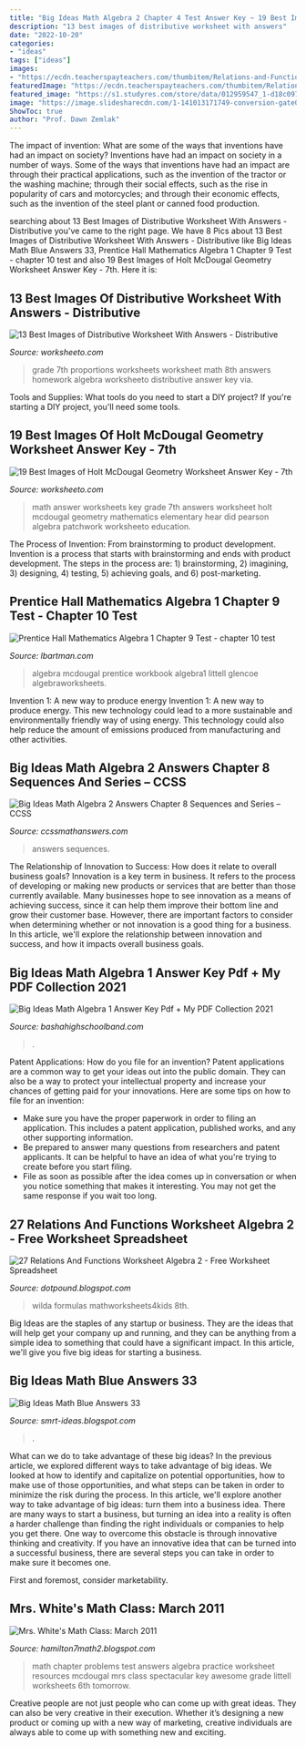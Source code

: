 ```yaml
---
title: "Big Ideas Math Algebra 2 Chapter 4 Test Answer Key ~ 19 Best Images Of Holt Mcdougal Geometry Worksheet Answer Key"
description: "13 best images of distributive worksheet with answers"
date: "2022-10-20"
categories:
- "ideas"
tags: ["ideas"]
images:
- "https://ecdn.teacherspayteachers.com/thumbitem/Relations-and-Functions-Worksheet-1453431923/original-89546-1.jpg"
featuredImage: "https://ecdn.teacherspayteachers.com/thumbitem/Relations-and-Functions-Worksheet-1453431923/original-89546-1.jpg"
featured_image: "https://s1.studyres.com/store/data/012959547_1-d18c097a2626d7eb07027dec2f8686dc.png"
image: "https://image.slidesharecdn.com/1-141013171749-conversion-gate02/95/15-puzzle-time-1-638.jpg?cb=1413220691"
ShowToc: true
author: "Prof. Dawn Zemlak"
---
```



The impact of invention: What are some of the ways that inventions have had an impact on society?
Inventions have had an impact on society in a number of ways. Some of the ways that inventions have had an impact are through their practical applications, such as the invention of the tractor or the washing machine; through their social effects, such as the rise in popularity of cars and motorcycles; and through their economic effects, such as the invention of the steel plant or canned food production.

	

		
searching about 13 Best Images of Distributive Worksheet With Answers - Distributive you've came to the right page. We have 8 Pics about 13 Best Images of Distributive Worksheet With Answers - Distributive like Big Ideas Math Blue Answers 33, Prentice Hall Mathematics Algebra 1 Chapter 9 Test - chapter 10 test and also 19 Best Images of Holt McDougal Geometry Worksheet Answer Key - 7th. Here it is:
		
    
## 13 Best Images Of Distributive Worksheet With Answers - Distributive

<img loading=lazy src="http://www.worksheeto.com/postpic/2013/01/proportions-worksheets-7th-grade_711134.jpg" onerror="this.onerror=null;this.src='https://tse2.mm.bing.net/th?id=OIP.AMH1jH0mixhWUpAmcxAjXQHaFv&amp;pid=15.1';" alt="13 Best Images of Distributive Worksheet With Answers - Distributive">

_Source: worksheeto.com_

>grade 7th proportions worksheets worksheet math 8th answers homework algebra worksheeto distributive answer key via. 

	

Tools and Supplies: What tools do you need to start a DIY project?
If you're starting a DIY project, you'll need some tools.

    
## 19 Best Images Of Holt McDougal Geometry Worksheet Answer Key - 7th

<img loading=lazy src="http://www.worksheeto.com/postpic/2014/04/7th-grade-math-worksheets-and-answer-key_467126.jpg" onerror="this.onerror=null;this.src='https://tse2.mm.bing.net/th?id=OIP.KLWRDJkcv_4AH25w1iRCxwHaJl&amp;pid=15.1';" alt="19 Best Images of Holt McDougal Geometry Worksheet Answer Key - 7th">

_Source: worksheeto.com_

>math answer worksheets key grade 7th answers worksheet holt mcdougal geometry mathematics elementary hear did pearson algebra patchwork worksheeto education. 

	

The Process of Invention: From brainstorming to product development.
Invention is a process that starts with brainstorming and ends with product development. The steps in the process are: 1) brainstorming, 2) imagining, 3) designing, 4) testing, 5) achieving goals, and 6) post-marketing.

    
## Prentice Hall Mathematics Algebra 1 Chapter 9 Test - Chapter 10 Test

<img loading=lazy src="https://lh5.googleusercontent.com/-JcwcD24j6nk/TW1XLFAzx1I/AAAAAAAAADE/NfC0-v7876Y/s1600/Ch3+Practice+Test+A.jpg" onerror="this.onerror=null;this.src='https://tse3.mm.bing.net/th?id=OIP.WvLpz2RPel3FvS4yY1DwnQHaJ8&amp;pid=15.1';" alt="Prentice Hall Mathematics Algebra 1 Chapter 9 Test - chapter 10 test">

_Source: lbartman.com_

>algebra mcdougal prentice workbook algebra1 littell glencoe algebraworksheets. 

	

Invention 1: A new way to produce energy
Invention 1: A new way to produce energy. This new technology could lead to a more sustainable and environmentally friendly way of using energy. This technology could also help reduce the amount of emissions produced from manufacturing and other activities.

    
## Big Ideas Math Algebra 2 Answers Chapter 8 Sequences And Series – CCSS

<img loading=lazy src="https://ccssmathanswers.com/wp-content/uploads/2021/02/Big-ideas-math-Algebra-2-Chapter-8-Sequences-and-series-Answer-3-1.jpg" onerror="this.onerror=null;this.src='https://tse1.mm.bing.net/th?id=OIP.gl578TUFL_lCCSdVmOY_vAAAAA&amp;pid=15.1';" alt="Big Ideas Math Algebra 2 Answers Chapter 8 Sequences and Series – CCSS">

_Source: ccssmathanswers.com_

>answers sequences. 

	

The Relationship of Innovation to Success: How does it relate to overall business goals?
Innovation is a key term in business. It refers to the process of developing or making new products or services that are better than those currently available. Many businesses hope to see innovation as a means of achieving success, since it can help them improve their bottom line and grow their customer base. However, there are important factors to consider when determining whether or not innovation is a good thing for a business. In this article, we'll explore the relationship between innovation and success, and how it impacts overall business goals.

    
## Big Ideas Math Algebra 1 Answer Key Pdf + My PDF Collection 2021

<img loading=lazy src="https://image.slidesharecdn.com/1-141013171749-conversion-gate02/95/15-puzzle-time-1-638.jpg?cb=1413220691" onerror="this.onerror=null;this.src='https://tse1.mm.bing.net/th?id=OIP.l8cOCcwajNPThwZEUOjdFAHaJl&amp;pid=15.1';" alt="Big Ideas Math Algebra 1 Answer Key Pdf + My PDF Collection 2021">

_Source: bashahighschoolband.com_

>. 

	

Patent Applications: How do you file for an invention?
Patent applications are a common way to get your ideas out into the public domain. They can also be a way to protect your intellectual property and increase your chances of getting paid for your innovations. Here are some tips on how to file for an invention: 
- Make sure you have the proper paperwork in order to filing an application. This includes a patent application, published works, and any other supporting information. 
- Be prepared to answer many questions from researchers and patent applicants. It can be helpful to have an idea of what you're trying to create before you start filing. 
- File as soon as possible after the idea comes up in conversation or when you notice something that makes it interesting. You may not get the same response if you wait too long.

    
## 27 Relations And Functions Worksheet Algebra 2 - Free Worksheet Spreadsheet

<img loading=lazy src="https://ecdn.teacherspayteachers.com/thumbitem/Relations-and-Functions-Worksheet-1453431923/original-89546-1.jpg" onerror="this.onerror=null;this.src='https://tse2.mm.bing.net/th?id=OIP.AVJ_XNG7kT7GC3K0hibOWgHaJo&amp;pid=15.1';" alt="27 Relations And Functions Worksheet Algebra 2 - Free Worksheet Spreadsheet">

_Source: dotpound.blogspot.com_

>wilda formulas mathworksheets4kids 8th. 

	

Big Ideas are the staples of any startup or business. They are the ideas that will help get your company up and running, and they can be anything from a simple idea to something that could have a significant impact. In this article, we'll give you five big ideas for starting a business.

    
## Big Ideas Math Blue Answers 33

<img loading=lazy src="https://s1.studyres.com/store/data/012959547_1-d18c097a2626d7eb07027dec2f8686dc.png" onerror="this.onerror=null;this.src='https://tse2.mm.bing.net/th?id=OIP.I0C_GPhILofNnSPuNO_VsQHaKM&amp;pid=15.1';" alt="Big Ideas Math Blue Answers 33">

_Source: smrt-ideas.blogspot.com_

>. 

	

What can we do to take advantage of these big ideas?
In the previous article, we explored different ways to take advantage of big ideas. We looked at how to identify and capitalize on potential opportunities, how to make use of those opportunities, and what steps can be taken in order to minimize the risk during the process. In this article, we'll explore another way to take advantage of big ideas: turn them into a business idea.
There are many ways to start a business, but turning an idea into a reality is often a harder challenge than finding the right individuals or companies to help you get there. One way to overcome this obstacle is through innovative thinking and creativity. If you have an innovative idea that can be turned into a successful business, there are several steps you can take in order to make sure it becomes one. 

First and foremost, consider marketability.

    
## Mrs. White&#039;s Math Class: March 2011

<img loading=lazy src="https://lh6.googleusercontent.com/-36zxmZVCCT8/TW1XSDVsV4I/AAAAAAAAADI/fhXVyKfmg2Q/s1600/Chapter+3+Practice+Test+B+pg1.jpg" onerror="this.onerror=null;this.src='https://tse3.mm.bing.net/th?id=OIP.iAdQfciqRs7uaWfHIkhaUAHaJx&amp;pid=15.1';" alt="Mrs. White&#039;s Math Class: March 2011">

_Source: hamilton7math2.blogspot.com_

>math chapter problems test answers algebra practice worksheet resources mcdougal mrs class spectacular key awesome grade littell worksheets 6th tomorrow. 

	

Creative people are not just people who can come up with great ideas. They can also be very creative in their execution. Whether it’s designing a new product or coming up with a new way of marketing, creative individuals are always able to come up with something new and exciting.

